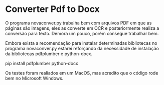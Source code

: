 # Converter Pdf to Docx

O programa novaconver.py trabalha bem com arquivos PDF em que as páginas são imagens, eles as converte em OCR e posteriormente realiza a conversão para texto.
Demora um pouco, porém consegue trabalhar bem.

Embora exista a recomendação para instalar determinadas bibliotecas no programa novaconver.py estarei reforçando da necessidade de instalação da bibliotecas pdfplumber e python-docx.

pip install pdfplumber python-docx

Os testes foram realiados em um MacOS, mas acredito que o código rode bem no Microsoft Windows.
